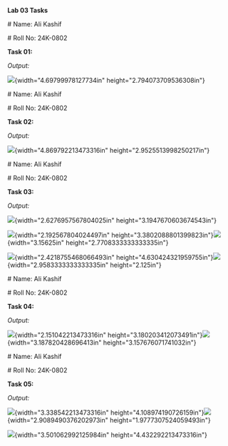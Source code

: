 **Lab 03 Tasks**

\# Name: Ali Kashif

\# Roll No: 24K-0802

**Task 01:**

*Output:*

![](./image9.png){width="4.69799978127734in"
height="2.794073709536308in"}

\# Name: Ali Kashif

\# Roll No: 24K-0802

**Task 02:**

*Output:*

![](./image4.png){width="4.869792213473316in"
height="2.9525513998250217in"}

\# Name: Ali Kashif

\# Roll No: 24K-0802

**Task 03:**

*Output:*

![](./image1.png){width="2.6276957567804025in"
height="3.1947670603674543in"}

![](./image8.png){width="2.192567804024497in"
height="3.3802088801399823in"}![](./image12.png){width="3.15625in"
height="2.7708333333333335in"}

![](./image3.png){width="2.4218755468066493in"
height="4.630424321959755in"}![](./image7.png){width="2.9583333333333335in"
height="2.125in"}

\# Name: Ali Kashif

\# Roll No: 24K-0802

**Task 04:**

*Output:*

![](./image11.png){width="2.151042213473316in"
height="3.180203412073491in"}![](./image5.png){width="3.187820428696413in"
height="3.157676071741032in"}

\# Name: Ali Kashif

\# Roll No: 24K-0802

**Task 05:**

*Output:*

![](./image2.png){width="3.338542213473316in"
height="4.108974190726159in"}![](./image10.png){width="2.9089490376202973in"
height="1.9777307524059493in"}

![](./image6.png){width="3.501062992125984in"
height="4.432292213473316in"}
